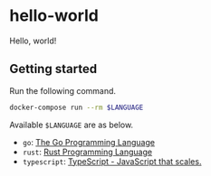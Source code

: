 # hello-world

Hello, world!

## Getting started

Run the following command.
```bash
docker-compose run --rm $LANGUAGE
```

Available `$LANGUAGE` are as below.
* `go`: [The Go Programming Language](https://golang.org/)
* `rust`: [Rust Programming Language](https://www.rust-lang.org/)
* `typescript`: [TypeScript - JavaScript that scales.](https://www.typescriptlang.org/)
